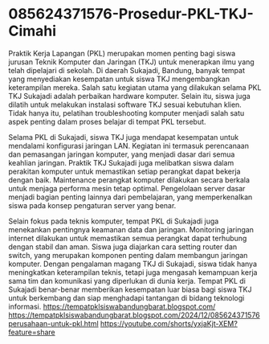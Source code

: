 # 085624371576-Prosedur-PKL-TKJ-Cimahi
Praktik Kerja Lapangan (PKL) merupakan momen penting bagi siswa jurusan Teknik Komputer dan Jaringan (TKJ) untuk menerapkan ilmu yang telah dipelajari di sekolah. Di daerah Sukajadi, Bandung, banyak tempat yang menyediakan kesempatan untuk siswa TKJ mengembangkan keterampilan mereka. Salah satu kegiatan utama yang dilakukan selama PKL TKJ Sukajadi adalah perbaikan hardware komputer. Selain itu, siswa juga dilatih untuk melakukan instalasi software TKJ sesuai kebutuhan klien. Tidak hanya itu, pelatihan troubleshooting komputer menjadi salah satu aspek penting dalam proses belajar di tempat PKL tersebut.

Selama PKL di Sukajadi, siswa TKJ juga mendapat kesempatan untuk mendalami konfigurasi jaringan LAN. Kegiatan ini termasuk perencanaan dan pemasangan jaringan komputer, yang menjadi dasar dari semua keahlian jaringan. Praktik TKJ Sukajadi juga melibatkan siswa dalam perakitan komputer untuk memastikan setiap perangkat dapat bekerja dengan baik. Maintenance perangkat komputer dilakukan secara berkala untuk menjaga performa mesin tetap optimal. Pengelolaan server dasar menjadi bagian penting lainnya dari pembelajaran, yang memperkenalkan siswa pada konsep pengaturan server yang benar.

Selain fokus pada teknis komputer, tempat PKL di Sukajadi juga menekankan pentingnya keamanan data dan jaringan. Monitoring jaringan internet dilakukan untuk memastikan semua perangkat dapat terhubung dengan stabil dan aman. Siswa juga diajarkan cara setting router dan switch, yang merupakan komponen penting dalam membangun jaringan komputer. Dengan pengalaman magang TKJ di Sukajadi, siswa tidak hanya meningkatkan keterampilan teknis, tetapi juga mengasah kemampuan kerja sama tim dan komunikasi yang diperlukan di dunia kerja. Tempat PKL di Sukajadi benar-benar memberikan kesempatan luar biasa bagi siswa TKJ untuk berkembang dan siap menghadapi tantangan di bidang teknologi informasi.
https://tempatpklsiswabandungbarat.blogspot.com/
https://tempatpklsiswabandungbarat.blogspot.com/2024/12/085624371576perusahaan-untuk-pkl.html
https://youtube.com/shorts/yxjaKjt-XEM?feature=share
